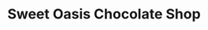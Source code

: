 ---
title: "Sweet Oasis Chocolate Shop"
url: /redmond/sweet-oasis-chocolate-shop/
shop: Süßwaren
---